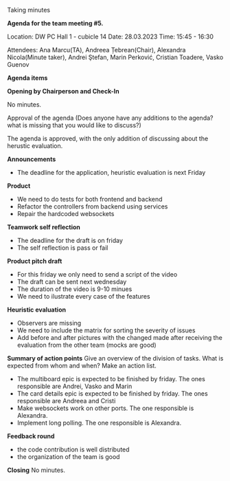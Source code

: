 Taking minutes

**Agenda for the team meeting #5.**

Location: DW PC Hall 1 - cubicle 14
Date: 28.03.2023
Time: 15:45 - 16:30

Attendees: Ana Marcu(TA), Andreea Țebrean(Chair), Alexandra Nicola(Minute taker), Andrei Ştefan, Marin Perković, Cristian Toadere, Vasko Guenov

**Agenda items**

**Opening by Chairperson and Check-In**

No minutes.

Approval of the agenda (Does anyone have any additions to the agenda? what is missing that you would like to discuss?)

The agenda is approved, with the only addition of discussing about the herustic evaluation. 

**Announcements**
- The deadline for the application, heuristic evaluation is next Friday


**Product**
- We need to do tests for both frontend and backend
- Refactor the controllers from backend using services
- Repair the hardcoded websockets


**Teamwork self reflection**
- The deadline for the draft is on friday
- The self reflection is pass or fail


**Product pitch draft**
- For this friday we only need to send a script of the video
- The draft can be sent next wednesday
- The duration of the video is 9-10 minues
- We need to ilustrate every case of the features


**Heuristic evaluation**
- Observers are missing
- We need to include the matrix for sorting the severity of issues
- Add before and after pictures with the changed made after receiving the evaluation from the other team (mocks are good)


**Summary of action points**
Give an overview of the division of tasks. What is expected from whom and when? Make an action list.

- The multiboard epic is expected to be finished by friday. The ones responsible are Andrei, Vasko and Marin
- The card details epic is expected to be finished by friday. The ones responsible are Andreea and Cristi
- Make websockets work on other ports. The one responsible is Alexandra.
- Implement long polling. The one responsible is Alexandra.

**Feedback round**
- the code contribution is well distributed
- the organization of the team is good

**Closing**
No minutes.

